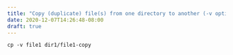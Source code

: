```yaml
---
title: "Copy (duplicate) file(s) from one directory to another (-v option for enabling verbose mode)"
date: 2020-12-07T14:26:48-08:00
draft: true
---
```


```
cp -v file1 dir1/file1-copy
```
